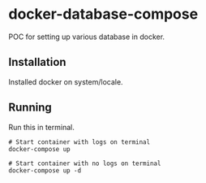 # docker-database-compose
POC for setting up various database in docker.

## Installation
Installed docker on system/locale.

## Running
Run this in terminal.

```
# Start container with logs on terminal
docker-compose up

# Start container with no logs on terminal
docker-compose up -d
```
